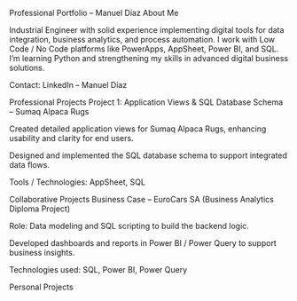 Professional Portfolio – Manuel Díaz
About Me

Industrial Engineer with solid experience implementing digital tools for data integration, business analytics, and process automation. I work with Low Code / No Code platforms like PowerApps, AppSheet, Power BI, and SQL. I’m learning Python and strengthening my skills in advanced digital business solutions.

Contact: LinkedIn – Manuel Díaz

Professional Projects
Project 1: Application Views & SQL Database Schema – Sumaq Alpaca Rugs

Created detailed application views for Sumaq Alpaca Rugs, enhancing usability and clarity for end users.

Designed and implemented the SQL database schema to support integrated data flows.

Tools / Technologies: AppSheet, SQL

Collaborative Projects
Business Case – EuroCars SA (Business Analytics Diploma Project)

Role: Data modeling and SQL scripting to build the backend logic.

Developed dashboards and reports in Power BI / Power Query to support business insights.

Technologies used: SQL, Power BI, Power Query

Personal Projects
